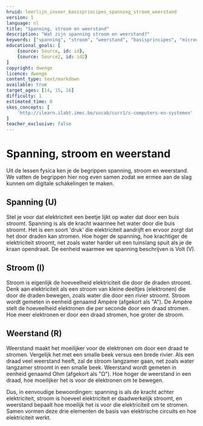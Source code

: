 ```yaml
---
hruid: leerlijn_invoer_basisprincipes_spanning_stroom_weerstand
version: 1
language: nl
title: "Spanning, stroom en weerstand"
description: "Wat zijn spanning stroom en weerstand?"
keywords: ["spanning", "stroom", "weerstand", "basisprincipes", "microcontroller", "µC", "arduino", "dwenguino"]
educational_goals: [
    {source: Source, id: id}, 
    {source: Source2, id: id2}
]
copyright: dwengo
licence: dwengo
content_type: text/markdown
available: true
target_ages: [14, 15, 16]
difficulty: 1
estimated_time: 8
skos_concepts: [
    'http://ilearn.ilabt.imec.be/vocab/curr1/s-computers-en-systemen'
]
teacher_exclusive: false
---
```


# Spanning, stroom en weerstand

Uit de lessen fysica ken je de begrippen spanning, stroom en weerstand. We vatten de begrippen hier nog even samen zodat we ermee aan de slag kunnen om digitale schakelingen te maken.

## Spanning (U)
Stel je voor dat elektriciteit een beetje lijkt op water dat door een buis stroomt. Spanning is als de kracht waarmee het water door die buis stroomt. Het is een soort 'druk' die elektriciteit aandrijft en ervoor zorgt dat het door draden kan stromen. Hoe hoger de spanning, hoe krachtiger de elektriciteit stroomt, net zoals water harder uit een tuinslang spuit als je de kraan opendraait. De eenheid waarmee we spanning beschrijven is Volt (V).

## Stroom (I)
Stroom is eigenlijk de hoeveelheid elektriciteit die door de draden stroomt. Denk aan elektriciteit als een stroom van kleine deeltjes (elektronen) die door de draden bewegen, zoals water die door een rivier stroomt. Stroom wordt gemeten in eenheid genaamd Ampère (afgekort als "A"). De Ampère stelt de hoeveelheid elektronen die per seconde door een draad stromen. Hoe meer elektronen er door een draad stromen, hoe groter de stroom.

## Weerstand (R)
Weerstand maakt het moeilijker voor de elektronen om door een draad te stromen. Vergelijk het met een smalle beek versus een brede rivier. Als een draad veel weerstand heeft, zal de stroom langzamer gaan, net zoals water langzamer stroomt in een smalle beek. Weerstand wordt gemeten in eenheid genaamd Ohm (afgekort als "Ω"). Hoe hoger de weerstand in een draad, hoe moeilijker het is voor de elektronen om te bewegen.

Dus, in eenvoudige bewoordingen: spanning is als de kracht achter elektriciteit, stroom is hoeveel elektriciteit er daadwerkelijk stroomt, en weerstand bepaalt hoe moeilijk het is voor die elektriciteit om te stromen. Samen vormen deze drie elementen de basis van elektrische circuits en hoe elektriciteit werkt.
